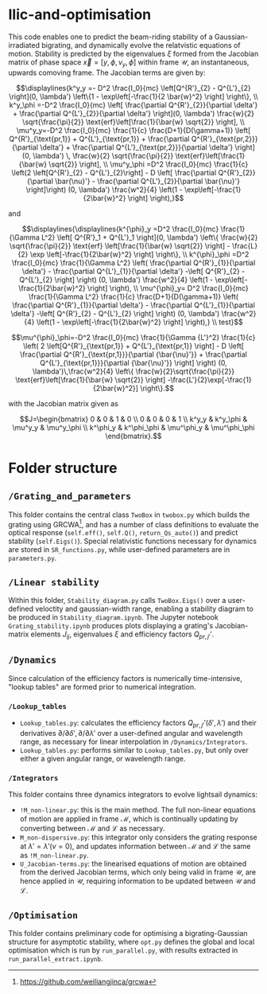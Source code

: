 # Ilic-and-optimisation

This code enables one to predict the beam-riding stability of a Gaussian-irradiated bigrating, and dynamically evolve the relatvistic equations of motion. Stability is predicted by the eigenvalues $\xi$ formed from the Jacobian matrix of phase space $\vec{x}=[y,\phi,v_y,\dot{\phi}]$ within frame $\mathcal{U}$, an instantaneous, upwards comoving frame. The Jacobian terms are given by: 

```math
\displaylines{k^y_y =- D^2 \frac{I_0}{mc} \left[Q^{R'}_{2} - Q^{L'}_{2} \right](0, \lambda') \left\{1 - \exp\left[-\frac{1}{2 \bar{w}^2} \right] \right\}, \\
    k^y_\phi =-D^2 \frac{I_0}{mc} \left[ \frac{\partial Q^{R'}_{2}}{\partial \delta'} + \frac{\partial Q^{L'}_{2}}{\partial \delta'} \right](0, \lambda') \frac{w}{2} \sqrt{\frac{\pi}{2}} \text{erf}\left[\frac{1}{\bar{w} \sqrt{2}}  \right], \\
    \mu^y_y=-D^2 \frac{I_0}{mc} \frac{1}{c} \frac{D+1}{D(\gamma+1)} \left[ Q^{R'}_{\text{pr,1}} + Q^{L'}_{\text{pr,1}} + \frac{\partial Q^{R'}_{\text{pr,2}}}{\partial \delta'} + \frac{\partial Q^{L'}_{\text{pr,2}}}{\partial \delta'} \right](0, \lambda') \, \frac{w}{2} \sqrt{\frac{\pi}{2}} \text{erf}\left[\frac{1}{\bar{w} \sqrt{2}} \right],  \\
    \mu^y_\phi =D^2 \frac{I_0}{mc} \frac{1}{c} \left(2 \left[Q^{R'}_{2} - Q^{L'}_{2}\right] - D \left[ \frac{\partial  Q^{R'}_{2}}{\partial \bar{\nu}'} - \frac{\partial  Q^{L'}_{2}}{\partial \bar{\nu}'} \right]\right) (0, \lambda') \frac{w^2}{4} \left(1 - \exp\left[-\frac{1}{2\bar{w}^2} \right] \right),}
```
and 
```math
\displaylines{\displaylines{k^{\phi}_y =D^2 \frac{I_0}{mc} \frac{1}{\Gamma L^2} \left[ Q^{R'}_1 + Q^{L'}_1 \right](0, \lambda') \left\{ \frac{w}{2} \sqrt{\frac{\pi}{2}} \text{erf} \left[\frac{1}{\bar{w} \sqrt{2}} \right] - \frac{L}{2}  \exp \left[-\frac{1}{2\bar{w}^2} \right] \right\}, \\
    k^{\phi}_\phi =D^2 \frac{I_0}{mc} \frac{1}{\Gamma L^2} \left( \frac{\partial Q^{R'}_{1}}{\partial \delta'} - \frac{\partial Q^{L'}_{1}}{\partial \delta'} -\left[ Q^{R'}_{2} - Q^{L'}_{2} \right] \right) (0, \lambda') \frac{w^2}{4} \left(1 - \exp\left[-\frac{1}{2\bar{w}^2} \right]  \right), \\
    \mu^{\phi}_y= D^2 \frac{I_0}{mc} \frac{1}{\Gamma L^2} \frac{1}{c} \frac{D+1}{D(\gamma+1)} \left( \frac{\partial Q^{R'}_{1}}{\partial \delta'} - \frac{\partial Q^{L'}_{1}}{\partial \delta'} -\left[ Q^{R'}_{2} - Q^{L'}_{2} \right] \right) (0, \lambda') \frac{w^2}{4} \left(1 - \exp\left[-\frac{1}{2\bar{w}^2} \right]  \right),} \\
    test}
```
```math
\mu^{\phi}_\phi=-D^2 \frac{I_0}{mc} \frac{1}{\Gamma {L'}^2} \frac{1}{c} \left( 2 \left[Q^{R'}_{\text{pr,1}} + Q^{L'}_{\text{pr,1}} \right] - D \left[ \frac{\partial  Q^{R'}_{\text{pr,1}}}{\partial {\bar{\nu}'}} + \frac{\partial  Q^{L'}_{\text{pr,1}}}{\partial {\bar{\nu}'}} \right] \right) (0, \lambda')\,\frac{w^2}{4} \left\{ \frac{w}{2}\sqrt{\frac{\pi}{2}}  \text{erf}\left[\frac{1}{\bar{w} \sqrt{2}} \right] -\frac{L'}{2}\exp[-\frac{1}{2\bar{w}^2}] \right\}.
```



with the Jacobian matrix given as 
```math
J=\begin{bmatrix}
    0 & 0 & 1 & 0 \\
    0 & 0 & 0 & 1 \\
    k^y_y & k^y_\phi & \mu^y_y & \mu^y_\phi \\
    k^\phi_y & k^\phi_\phi & \mu^\phi_y & \mu^\phi_\phi 
\end{bmatrix}.
```

# Folder structure

## `/Grating_and_parameters`
This folder contains the central class ``TwoBox`` in ``twobox.py`` which builds the grating using GRCWA[^1], and has a number of class definitions to evaluate the optical response (``self.eff()``, ``self.Q()``, ``return_Qs_auto()``) and predict stability (``self.Eigs()``). Special relativistic functions necessary for dynamics are stored in ``SR_functions.py``, while user-defined parameters are in ``parameters.py``. 

## ``/Linear stability``
Within this folder, ``Stability_diagram.py`` calls ``TwoBox.Eigs()`` over a user-defined veloctity and gaussian-width range, enabling a stability diagram to be produced in ``Stability_diagram.ipynb``. The Jupyter notebook ``Grating_stability.ipynb`` produces plots displaying a grating's Jacobian-matrix elements $J_{ij}$, eigenvalues $\xi$ and efficiency factors $Q_{pr,j'}'$.

## ``/Dynamics``
Since calculation of the efficiency factors is numerically time-intensive, "lookup tables" are formed prior to numerical integration.

### ``/Lookup_tables``
- `Lookup_tables.py`: calculates the efficiency factors $Q_{pr,j'}'(\delta',\lambda')$ and their derivatives $\partial / \partial \delta', \partial / \partial \lambda'$ over a user-defined angular and wavelength range, as necessary for linear interpolation in ``/Dynamics/Integrators``.
- `Lookup_tables.py`: performs similar to `Lookup_tables.py`, but only over either a given angular range, or wavelength range.

### ``/Integrators``
This folder contains three dynamics integrators to evolve lightsail dynamics:
- `!M_non-linear.py`: this is the main method. The full non-linear equations of motion are applied in frame $\mathcal{M}$, which is continually updating by converting between $\mathcal{M}$ and $\mathcal{L}$ as necessary.
- `M_non-dispersive.py`: this integrator only considers the grating response at $\lambda'=\lambda'(v=0)$, and updates information between $\mathcal{M}$ and $\mathcal{L}$ the same as `!M_non-linear.py`.
- `U_Jacobian-terms.py`: the linearised equations of motion are obtained from the derived Jacobian terms, which only being valid in frame $\mathcal{U}$, are hence applied in $\mathcal{U}$, requiring information to be updated between $\mathcal{U}$ and $\mathcal{L}$.

## ``/Optimisation``
This folder contains preliminary code for optimising a bigrating-Gaussian structure for asymptotic stability, where `opt.py` defines the global and local optimisation which is run by `run_parallel.py`, with results extracted in `run_parallel_extract.ipynb`.

[^1]: https://github.com/weiliangjinca/grcwa
